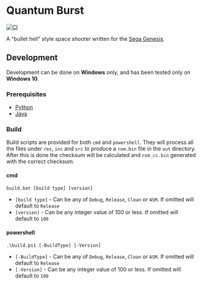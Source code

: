 # Quantum Burst

[![CI][CI Badge]][CI Workflows]

A "bullet hell" style space shooter written for the [Sega Genesis].

## Development

Development can be done on **Windows** only, and has been tested only on
**Windows 10**.

### Prerequisites

- [Python](https://www.python.org/downloads/windows)
- [Java](https://java.com/en/download/manual.jsp)

### Build

Build scripts are provided for both `cmd` and `powershell`. They will process
all the files under `res`, `inc` and `src` to produce a `rom.bin` file in the
`out` directory. After this is done the checksum will be calculated and
`rom_cc.bin` generated with the correct checksum.

#### cmd

```cmd
build.bat [build type] [version]
```

- `[build type]` - Can be any of `Debug`, `Release`, `Clean` or `ASM`. If
omitted will default to `Release`
- `[version]` - Can be any integer value of 100 or less. If omitted will default
to `100`

#### powershell

```pwsh
.\build.ps1 [-BuildType] [-Version]
```

- `[-BuildType]` - Can be any of `Debug`, `Release`, `Clean` or `ASM`. If
omitted will default to `Release`
- `[-Version]` - Can be any integer value of 100 or less. If omitted will
default to `100`

<!-- links -->
[CI Badge]: https://github.com/devpow112/quantum-burst/actions/workflows/ci.yml/badge.svg?branch=main
[CI Workflows]: https://github.com/devpow112/quantum-burst/actions/workflows/ci.yml
[Sega Genesis]: https://en.wikipedia.org/wiki/Sega_Genesis
